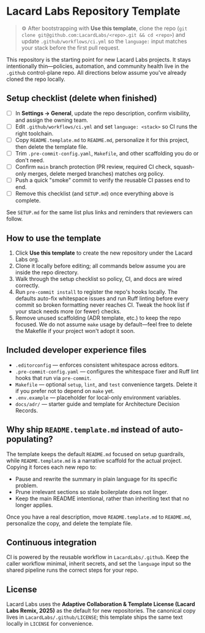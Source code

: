 # Lacard Labs Repository Template

> ⚙️ After bootstrapping with **Use this template**, clone the repo (`git clone git@github.com:LacardLabs/<repo>.git && cd <repo>`) and update `.github/workflows/ci.yml` so the `language:` input matches your stack before the first pull request.

This repository is the starting point for new Lacard Labs projects. It stays intentionally thin—policies, automation, and community health live in the `.github` control-plane repo. All directions below assume you've already cloned the repo locally.

## Setup checklist (delete when finished)

- [ ] In **Settings → General**, update the repo description, confirm visibility, and assign the owning team.
- [ ] Edit `.github/workflows/ci.yml` and set `language: <stack>` so CI runs the right toolchain.
- [ ] Copy `README.template.md` to `README.md`, personalize it for this project, then delete the template file.
- [ ] Trim `.pre-commit-config.yaml`, `Makefile`, and other scaffolding you do or don't need.
- [ ] Confirm `main` branch protection (PR review, required CI check, squash-only merges, delete merged branches) matches org policy.
- [ ] Push a quick "smoke" commit to verify the reusable CI passes end to end.
- [ ] Remove this checklist (and `SETUP.md`) once everything above is complete.

See `SETUP.md` for the same list plus links and reminders that reviewers can follow.

## How to use the template

1. Click **Use this template** to create the new repository under the Lacard Labs org.
2. Clone it locally before editing; all commands below assume you are inside the repo directory.
3. Walk through the setup checklist so policy, CI, and docs are wired correctly.
4. Run `pre-commit install` to register the repo's hooks locally. The defaults auto-fix whitespace issues and run Ruff linting before every commit so broken formatting never reaches CI. Tweak the hook list if your stack needs more (or fewer) checks.
5. Remove unused scaffolding (ADR template, etc.) to keep the repo focused. We do not assume `make` usage by default—feel free to delete the Makefile if your project won't adopt it soon.

## Included developer experience files

- `.editorconfig` — enforces consistent whitespace across editors.
- `.pre-commit-config.yaml` — configures the whitespace fixer and Ruff lint hooks that run via `pre-commit`.
- `Makefile` — optional `setup`, `lint`, and `test` convenience targets. Delete it if you prefer not to depend on `make` yet.
- `.env.example` — placeholder for local-only environment variables.
- `docs/adr/` — starter guide and template for Architecture Decision Records.

## Why ship `README.template.md` instead of auto-populating?

The template keeps the default `README.md` focused on setup guardrails, while `README.template.md` is a narrative scaffold for the actual project. Copying it forces each new repo to:

- Pause and rewrite the summary in plain language for its specific problem.
- Prune irrelevant sections so stale boilerplate does not linger.
- Keep the main README intentional, rather than inheriting text that no longer applies.

Once you have a real description, move `README.template.md` to `README.md`, personalize the copy, and delete the template file.

## Continuous integration

CI is powered by the reusable workflow in `LacardLabs/.github`. Keep the caller workflow minimal, inherit secrets, and set the `language` input so the shared pipeline runs the correct steps for your repo.

## License

Lacard Labs uses the **Adaptive Collaboration & Template License (Lacard Labs Remix, 2025)** as the default for new repositories. The canonical copy lives in `LacardLabs/.github/LICENSE`; this template ships the same text locally in `LICENSE` for convenience.
